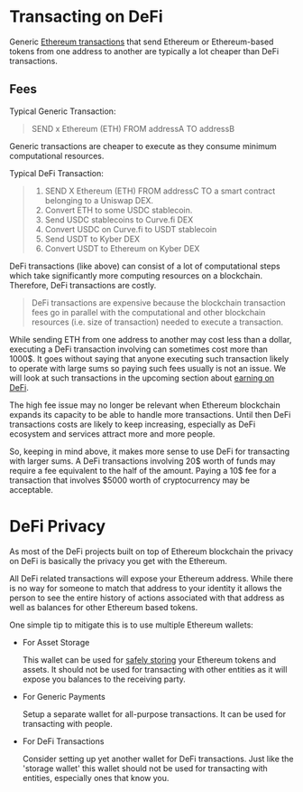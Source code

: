 # Transacting on DeFi

Generic [Ethereum transactions](/guides/fundamentals/8-transactions-basics.md) that send Ethereum or Ethereum-based tokens from one address to another are typically a lot cheaper than DeFi transactions.

## Fees

Typical Generic Transaction:

> SEND x Ethereum (ETH) FROM addressA TO addressB

Generic transactions are cheaper to execute as they consume minimum computational resources.
    
Typical DeFi Transaction:

> 1. SEND X Ethereum (ETH) FROM addressC TO a smart contract belonging to a Uniswap DEX.
> 2. Convert ETH to some USDC stablecoin.
> 3. Send USDC stablecoins to Curve.fi DEX
> 4. Convert USDC on Curve.fi to USDT stablecoin
> 5. Send USDT to Kyber DEX
> 6. Convert USDT to Ethereum on Kyber DEX

DeFi transactions (like above) can consist of a lot of computational steps which take significantly more computing resources on a blockchain. Therefore, DeFi transactions are costly.

> DeFi transactions are expensive because the blockchain transaction fees go in parallel with the computational and other blockchain resources (i.e. size of transaction) needed to execute a transaction.

While sending ETH from one address to another may cost less than a dollar, executing a DeFi transaction involving can sometimes cost more than 1000$. It goes without saying that anyone executing such transaction likely to operate with large sums so paying such fees usually is not an issue. We will look at such transactions in the upcoming section about [earning on DeFi](/guides/defi/4-making-money-defi.md).

The high fee issue may no longer be relevant when Ethereum blockchain expands its capacity to be able to handle more transactions. Until then DeFi transactions costs are likely to keep increasing, especially as DeFi ecosystem and services attract more and more people.

So, keeping in mind above, it makes more sense to use DeFi for transacting with larger sums. A DeFi transactions involving 20$ worth of funds may require a fee equivalent to the half of the amount. Paying a 10$ fee for a transaction that involves $5000 worth of cryptocurrency may be acceptable.

# DeFi Privacy

As most of the DeFi projects built on top of Ethereum blockchain the privacy on DeFi is basically the privacy you get with the Ethereum. 

All DeFi related transactions will expose your Ethereum address. While there is no way for someone to match that address to your identity it allows the person to see the entire history of actions associated with that address as well as balances for other Ethereum based tokens.

One simple tip to mitigate this is to use multiple Ethereum wallets: 

- For Asset Storage

    This wallet can be used for [safely storing](/guides/fundamentals/4-safe-storage-basics.md) your Ethereum tokens and assets. It should not be used for transacting with other entities as it will expose you balances to the receiving party.
     
- For Generic Payments

    Setup a separate wallet for all-purpose transactions. It can be used for transacting with people.
    
- For DeFi Transactions

    Consider setting up yet another wallet for DeFi transactions. Just like the 'storage wallet' this wallet should not be used for transacting with entities, especially ones that know you.

